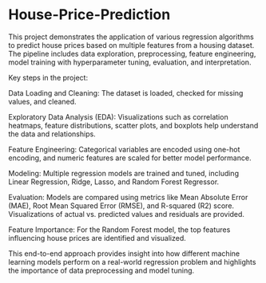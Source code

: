 # House-Price-Prediction

This project demonstrates the application of various regression algorithms to predict house prices based on multiple features from a housing dataset. The pipeline includes data exploration, preprocessing, feature engineering, model training with hyperparameter tuning, evaluation, and interpretation.

Key steps in the project:

Data Loading and Cleaning: The dataset is loaded, checked for missing values, and cleaned.

Exploratory Data Analysis (EDA): Visualizations such as correlation heatmaps, feature distributions, scatter plots, and boxplots help understand the data and relationships.

Feature Engineering: Categorical variables are encoded using one-hot encoding, and numeric features are scaled for better model performance.

Modeling: Multiple regression models are trained and tuned, including Linear Regression, Ridge, Lasso, and Random Forest Regressor.

Evaluation: Models are compared using metrics like Mean Absolute Error (MAE), Root Mean Squared Error (RMSE), and R-squared (R2) score. Visualizations of actual vs. predicted values and residuals are provided.

Feature Importance: For the Random Forest model, the top features influencing house prices are identified and visualized.

This end-to-end approach provides insight into how different machine learning models perform on a real-world regression problem and highlights the importance of data preprocessing and model tuning.


